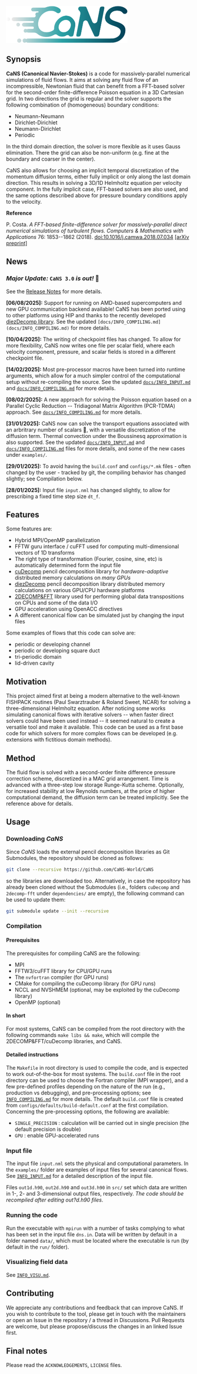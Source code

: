 <!--- the logo -->
<img src="assets/img/CaNS-logo.png" height=100>

## Synopsis

**CaNS (Canonical Navier-Stokes)** is a code for massively-parallel numerical simulations of fluid flows. It aims at solving any fluid flow of an incompressible, Newtonian fluid that can benefit from a FFT-based solver for the second-order finite-difference Poisson equation in a 3D Cartesian grid. In two directions the grid is regular and the solver supports the following combination of (homogeneous) boundary conditions:

 * Neumann-Neumann
 * Dirichlet-Dirichlet
 * Neumann-Dirichlet
 * Periodic

In the third domain direction, the solver is more flexible as it uses Gauss elimination. There the grid can also be non-uniform (e.g. fine at the boundary and coarser in the center).

CaNS also allows for choosing an implicit temporal discretization of the momentum diffusion terms, either fully implicit or only along the last domain direction. This results in solving a 3D/1D Helmholtz equation per velocity component. In the fully implicit case, FFT-based solvers are also used, and the same options described above for pressure boundary conditions apply to the velocity.

**Reference**

P. Costa. *A FFT-based finite-difference solver for massively-parallel direct numerical simulations of turbulent flows.* *Computers & Mathematics with Applications* 76: 1853--1862 (2018). [doi:10.1016/j.camwa.2018.07.034](https://doi.org/10.1016/j.camwa.2018.07.034) [[arXiv preprint]](https://arxiv.org/abs/1802.10323)

## News

### _Major Update:_ `CaNS 3.0` _is out!_ :tada:
See the [Release Notes](https://github.com/CaNS-World/CaNS/releases/tag/v3.0.0) for more details.

**[06/08/2025]:** Support for running on AMD-based supercomputers and new GPU communication backend available! CaNS has been ported using to other platforms using HIP and thanks to the recently developed [diezDecomp library](https://github.com/Rafael10Diez/diezDecomp). See the updated `[docs/INFO_COMPILING.md](docs/INFO_COMPILING.md)` for more details.

**[10/04/2025]:** The writing of checkpoint files has changed. To allow for more flexibility, CaNS now writes one file per scalar field, where each velocity component, pressure, and scalar fields is stored in a different checkpoint file.

**[14/02/2025]:** Most pre-processor macros have been turned into runtime arguments, which allow for a much simpler control of the computational setup without re-compiling the source. See the updated [`docs/INFO_INPUT.md`](docs/INFO_INPUT.md) and [`docs/INFO_COMPILING.md`](docs/INFO_COMPILING.md) for more details.

**[08/02/2025]:** A new approach for solving the Poisson equation based on a Parallel Cyclic Reduction -- Tridiagonal Matrix Algorithm (PCR-TDMA) approach. See [`docs/INFO_COMPILING.md`](docs/INFO_COMPILING.md) for more details.

**[31/01/2025]:** CaNS now can solve the transport equations associated with an arbritrary number of scalars :tada:, with a versatile discretization of the diffusion term. Thermal convection under the Boussinesq approximation is also supported. See the updated [`docs/INFO_INPUT.md`](docs/INFO_INPUT.md) and [`docs/INFO_COMPILING.md`](docs/INFO_COMPILING.md) files for more details, and some of the new cases under `examples/`.

**[29/01/2025]:** To avoid having the `build.conf` and `configs/*.mk` files - often changed by the user - tracked by git, the compiling behavior has changed slightly; see Compilation below.

**[28/01/2025]:** Input file `input.nml` has changed slightly, to allow for prescribing a fixed time step size `dt_f`.

## Features

Some features are:

 * Hybrid MPI/OpenMP parallelization
 * FFTW guru interface / cuFFT used for computing multi-dimensional vectors of 1D transforms
 * The right type of transformation (Fourier, cosine, sine, etc) is automatically determined form the input file
 * [cuDecomp](https://github.com/NVIDIA/cuDecomp) pencil decomposition library for _hardware-adaptive_ distributed memory calculations on _many GPUs_
 * [diezDecomp](https://github.com/Rafael10Diez/diezDecomp) pencil decomposition library distributed memory calculations on various GPU/CPU hardware platforms
 * [2DECOMP&FFT](https://github.com/xcompact3d/2decomp-fft) library used for performing global data transpositions on CPUs and some of the data I/O
 * GPU acceleration using OpenACC directives
 * A different canonical flow can be simulated just by changing the input files

Some examples of flows that this code can solve are:

 * periodic or developing channel
 * periodic or developing square duct
 * tri-periodic domain
 * lid-driven cavity

## Motivation

This project aimed first at being a modern alternative to the well-known FISHPACK routines (Paul Swarztrauber & Roland Sweet, NCAR) for solving a three-dimensional Helmholtz equation. After noticing some works simulating canonical flows with iterative solvers -- when faster direct solvers could have been used instead -- it seemed natural to create a versatile tool and make it available. This code can be used as a first base code for which solvers for more complex flows can be developed (e.g. extensions with fictitious domain methods).

## Method

The fluid flow is solved with a second-order finite difference pressure correction scheme, discretized in a MAC grid arrangement. Time is advanced with a three-step low storage Runge-Kutta scheme. Optionally, for increased stability at low Reynolds numbers, at the price of higher computational demand, the diffusion term can be treated implicitly. See the reference above for details.

## Usage

### Downloading *CaNS*

Since *CaNS* loads the external pencil decomposition libraries as Git Submodules, the repository should be cloned as follows:
```bash
git clone --recursive https://github.com/CaNS-World/CaNS
```
so the libraries are downloaded too. Alternatively, in case the repository has already been cloned without the Submodules (i.e., folders `cuDecomp` and `2decomp-fft` under `dependencies/` are empty), the following command can be used to update them:
```bash
git submodule update --init --recursive
```

### Compilation

#### Prerequisites
The prerequisites for compiling CaNS are the following:

 * MPI
 * FFTW3/cuFFT library for CPU/GPU runs
 * The `nvfortran` compiler (for GPU runs)
 * CMake for compiling the cuDecomp library (for GPU runs)
 * NCCL and NVSHMEM (optional, may be exploited by the cuDecomp library)
 * OpenMP (optional)

#### In short
For most systems, CaNS can be compiled from the root directory with the following commands `make libs && make`, which will compile the 2DECOMP&FFT/cuDecomp libraries, and CaNS.

#### Detailed instructions
The `Makefile` in root directory is used to compile the code, and is expected to work out-of-the-box for most systems. The `build.conf` file in the root directory can be used to choose the Fortran compiler (MPI wrapper), and a few pre-defined profiles depending on the nature of the run (e.g., production vs debugging), and pre-processing options; see [`INFO_COMPILING.md`](docs/INFO_COMPILING.md) for more details. The default `build.conf` file is created from `configs/defaults/build-default.conf` at the first compilation. Concerning the pre-processing options, the following are available:

 * `SINGLE_PRECISION` : calculation will be carried out in single precision (the default precision is double)
 * `GPU`              : enable GPU-accelerated runs

### Input file

The input file `input.nml` sets the physical and computational parameters. In the `examples/` folder are examples of input files for several canonical flows. See [`INFO_INPUT.md`](docs/INFO_INPUT.md) for a detailed description of the input file.

Files `out1d.h90`, `out2d.h90` and `out3d.h90` in `src/` set which data are written in 1-, 2- and 3-dimensional output files, respectively. *The code should be recompiled after editing out?d.h90 files*.

### Running the code

Run the executable with `mpirun` with a number of tasks complying to what has been set in the input file `dns.in`. Data will be written by default in a folder named `data/`, which must be located where the executable is run (by default in the `run/` folder).

### Visualizing field data

See [`INFO_VISU.md`](docs/INFO_VISU.md).

## Contributing

We appreciate any contributions and feedback that can improve CaNS. If you wish to contribute to the tool, please get in touch with the maintainers or open an Issue in the repository / a thread in Discussions. Pull Requests are welcome, but please propose/discuss the changes in an linked Issue first.

## Final notes

Please read the `ACKNOWLEDGEMENTS`, `LICENSE` files.
